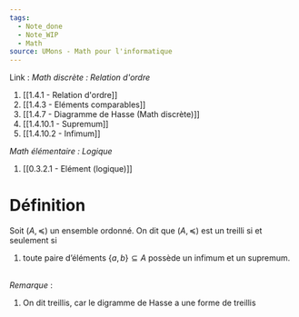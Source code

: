 ```yaml
---
tags:
  - Note_done
  - Note_WIP
  - Math
source: UMons - Math pour l'informatique
---
```


Link :
_Math discrète : Relation d'ordre_ 
1. [[1.4.1 - Relation d'ordre]]
2. [[1.4.3 - Eléments comparables]]
3. [[1.4.7 - Diagramme de Hasse (Math discrète)]]
4. [[1.4.10.1 - Supremum]]
5. [[1.4.10.2 - Infimum]]

_Math élémentaire : Logique_
1. [[0.3.2.1 - Elément (logique)]]

# Définition
Soit $(A, \preceq)$ un ensemble ordonné. 
On dit que $(A, \preceq)$ est un treilli si et seulement si 
1. toute paire d’éléments $\{a, b\} ⊆ A$ possède un infimum et un supremum.

\
_Remarque_ :
1. On dit treillis, car le digramme de Hasse a une forme de treillis 
